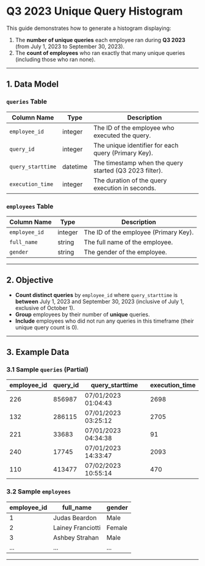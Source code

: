 # Q3 2023 Unique Query Histogram

This guide demonstrates how to generate a histogram displaying:
1. The **number of unique queries** each employee ran during **Q3 2023** (from July 1, 2023 to September 30, 2023).  
2. The **count of employees** who ran exactly that many unique queries (including those who ran none).

---

## 1. Data Model

### `queries` Table
| Column Name       | Type      | Description                                             |
|-------------------|-----------|---------------------------------------------------------|
| `employee_id`     | integer   | The ID of the employee who executed the query.          |
| `query_id`        | integer   | The unique identifier for each query (Primary Key).     |
| `query_starttime` | datetime  | The timestamp when the query started (Q3 2023 filter).  |
| `execution_time`  | integer   | The duration of the query execution in seconds.         |

### `employees` Table
| Column Name    | Type    | Description                               |
|----------------|---------|-------------------------------------------|
| `employee_id`  | integer | The ID of the employee (Primary Key).     |
| `full_name`    | string  | The full name of the employee.            |
| `gender`       | string  | The gender of the employee.               |

---

## 2. Objective

- **Count distinct queries** by `employee_id` where `query_starttime` is **between** July 1, 2023 and September 30, 2023 (inclusive of July 1, exclusive of October 1).
- **Group** employees by their number of **unique** queries.
- **Include** employees who did not run any queries in this timeframe (their unique query count is 0).

---

## 3. Example Data

### 3.1 Sample `queries` (Partial)

| employee_id | query_id | query_starttime      | execution_time |
|-------------|----------|----------------------|----------------|
| 226         | 856987   | 07/01/2023 01:04:43  | 2698           |
| 132         | 286115   | 07/01/2023 03:25:12  | 2705           |
| 221         | 33683    | 07/01/2023 04:34:38  | 91             |
| 240         | 17745    | 07/01/2023 14:33:47  | 2093           |
| 110         | 413477   | 07/02/2023 10:55:14  | 470            |

### 3.2 Sample `employees`

| employee_id | full_name          | gender |
|-------------|--------------------|--------|
| 1           | Judas Beardon      | Male   |
| 2           | Lainey Franciotti  | Female |
| 3           | Ashbey Strahan     | Male   |
| ...         | ...                | ...    |

---
